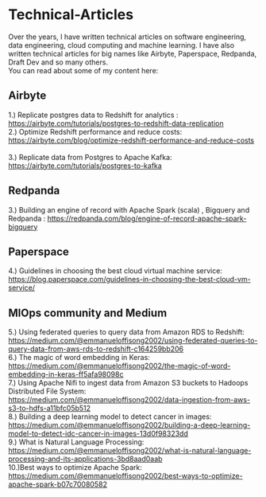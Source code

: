 # Technical-Articles
Over the years, I have written technical articles on software engineering, data engineering, cloud computing and machine learning. I have also written technical articles for big names like Airbyte, Paperspace, Redpanda, Draft Dev and so many others. <br>
You can read about some of my content here:
<br>
## Airbyte
1.) Replicate postgres data to Redshift for analytics : https://airbyte.com/tutorials/postgres-to-redshift-data-replication<br>
2.) Optimize Redshift performance and reduce costs: https://airbyte.com/blog/optimize-redshift-performance-and-reduce-costs<br><br>
3.) Replicate data from Postgres to Apache Kafka: https://airbyte.com/tutorials/postgres-to-kafka
## Redpanda
3.) Building an engine of record with Apache Spark (scala) , Bigquery and Redpanda : https://redpanda.com/blog/engine-of-record-apache-spark-bigquery<br>
## Paperspace
4.) Guidelines in choosing the best cloud virtual machine service: https://blog.paperspace.com/guidelines-in-choosing-the-best-cloud-vm-service/
## MlOps community and Medium
5.) Using federated queries to query data from Amazon RDS to Redshift: https://medium.com/@emmanueloffisong2002/using-federated-queries-to-query-data-from-aws-rds-to-redshift-c164259bb206<br>
6.) The magic of word embedding in Keras: https://medium.com/@emmanueloffisong2002/the-magic-of-word-embedding-in-keras-ff5afa98098c
<br>
7.) Using Apache Nifi to ingest data from Amazon S3 buckets to Hadoops Distributed File System: https://medium.com/@emmanueloffisong2002/data-ingestion-from-aws-s3-to-hdfs-a11bfc05b512<br>
8.) Building a deep learning model to detect cancer in images: https://medium.com/@emmanueloffisong2002/building-a-deep-learning-model-to-detect-idc-cancer-in-images-13d0f98323dd <br>
9.) What is Natural Language Processing: https://medium.com/@emmanueloffisong2002/what-is-natural-language-processing-and-its-applications-3bd8aad0aab<br>
10.)Best ways to optimize Apache Spark: https://medium.com/@emmanueloffisong2002/best-ways-to-optimize-apache-spark-b07c70080582
